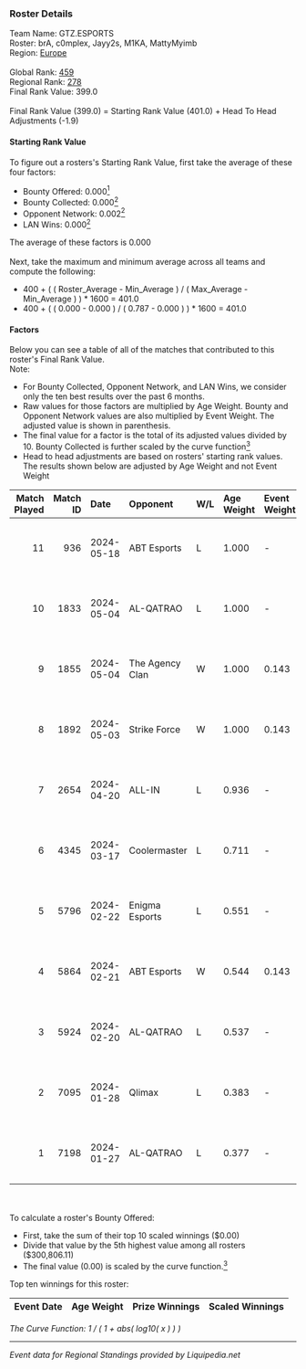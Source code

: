 ### Roster Details<br />
Team Name: GTZ.ESPORTS<br />
Roster: brA, c0mplex, Jayy2s, M1KA, MattyMyimb<br />
Region: [Europe]( ../standings_europe.md)<br />
<br />
Global Rank: [459](../standings_global.md)<br />
Regional Rank: [278]( ../standings_europe.md)<br />
Final Rank Value:  399.0<br />
<br />
Final Rank Value (399.0) = Starting Rank Value (401.0) + Head To Head Adjustments (-1.9)<br />

#### Starting Rank Value<br />
To figure out a rosters's Starting Rank Value, first take the average of these four factors:<br />
- Bounty Offered: 0.000[<sup>1</sup>](#table2)
- Bounty Collected: 0.000[<sup>2</sup>](#table1)
- Opponent Network: 0.002[<sup>2</sup>](#table1)
- LAN Wins: 0.000[<sup>2</sup>](#table1)

The average of these factors is 0.000<br />
<br />
Next, take the maximum and minimum average across all teams and compute the following:<br />
- 400 + ( ( Roster_Average - Min_Average ) / ( Max_Average - Min_Average ) ) * 1600 = 401.0
- 400 + ( ( 0.000 - 0.000 ) / ( 0.787 - 0.000 ) ) * 1600 = 401.0


#### Factors<br />
Below you can see a table of all of the matches that contributed to this roster's Final Rank Value.<br />
Note:<br />

- For Bounty Collected, Opponent Network, and LAN Wins, we consider only the ten best results over the past 6 months.
- Raw values for those factors are multiplied by Age Weight. Bounty and Opponent Network values are also multiplied by Event Weight. The adjusted value is shown in parenthesis.
- The final value for a factor is the total of its adjusted values divided by 10. Bounty Collected is further scaled by the curve function[<sup>3</sup>](#curveFunction)
- Head to head adjustments are based on rosters' starting rank values. The results shown below are adjusted by Age Weight and not Event Weight
<span id="table1"></span><br />


| Match Played | Match ID | Date       | Opponent        | W/L | Age Weight | Event Weight | Bounty Collected | Opponent Network | LAN Wins  | H2H Adj. | Roster                                 |
| -: | -: | :- | :- | :- | :- | :- | :- | :- | :- | -: | :- |
|           11 |      936 | 2024-05-18 | ABT Esports     | L   | 1.000      | -            | -                | -                | -         |   -10.68 | brA, c0mplex, Jayy2s, M1KA, MattyMyimb |
|           10 |     1833 | 2024-05-04 | AL-QATRAO       | L   | 1.000      | -            | -                | -                | -         |    -3.51 | brA, c0mplex, Jayy2s, M1KA, MattyMyimb |
|            9 |     1855 | 2024-05-04 | The Agency Clan | W   | 1.000      | 0.143        | 0.000 (0.000)    | 0.051 (0.007)    | 0 (0.000) |    20.70 | brA, c0mplex, Jayy2s, M1KA, MattyMyimb |
|            8 |     1892 | 2024-05-03 | Strike Force    | W   | 1.000      | 0.143        | 0.000 (0.000)    | 0.000 (0.000)    | 0 (0.000) |    16.08 | brA, c0mplex, Jayy2s, M1KA, MattyMyimb |
|            7 |     2654 | 2024-04-20 | ALL-IN          | L   | 0.936      | -            | -                | -                | -         |    -8.57 | brA, c0mplex, Jayy2s, M1KA, MattyMyimb |
|            6 |     4345 | 2024-03-17 | Coolermaster    | L   | 0.711      | -            | -                | -                | -         |   -10.81 | brA, c0mplex, Jayy2s, M1KA, MattyMyimb |
|            5 |     5796 | 2024-02-22 | Enigma Esports  | L   | 0.551      | -            | -                | -                | -         |    -6.82 | brA, c0mplex, Jayy2s, M1KA, MattyMyimb |
|            4 |     5864 | 2024-02-21 | ABT Esports     | W   | 0.544      | 0.143        | 0.000 (0.000)    | 0.153 (0.012)    | 0 (0.000) |    11.14 | brA, c0mplex, Jayy2s, M1KA, MattyMyimb |
|            3 |     5924 | 2024-02-20 | AL-QATRAO       | L   | 0.537      | -            | -                | -                | -         |    -1.99 | brA, c0mplex, Jayy2s, M1KA, MattyMyimb |
|            2 |     7095 | 2024-01-28 | Qlimax          | L   | 0.383      | -            | -                | -                | -         |    -5.99 | brA, c0mplex, Jayy2s, M1KA, MattyMyimb |
|            1 |     7198 | 2024-01-27 | AL-QATRAO       | L   | 0.377      | -            | -                | -                | -         |    -1.49 | brA, c0mplex, Jayy2s, M1KA, MattyMyimb |

<br />
<span id="table2"></span><br />
To calculate a roster's Bounty Offered:<br />

- First, take the sum of their top 10 scaled winnings ($0.00)
- Divide that value by the 5th highest value among all rosters ($300,806.11)
- The final value (0.00) is scaled by the curve function.[<sup>3</sup>](#curveFunction)

Top ten winnings for this roster:<br />

| Event Date | Age Weight | Prize Winnings | Scaled Winnings |
| :- | -: | :- | :- |


<span id="curveFunction"></span>_The Curve Function: 1 / ( 1 + abs( log10( x ) ) )_<br />

---
_Event data for Regional Standings provided by Liquipedia.net_<br />

